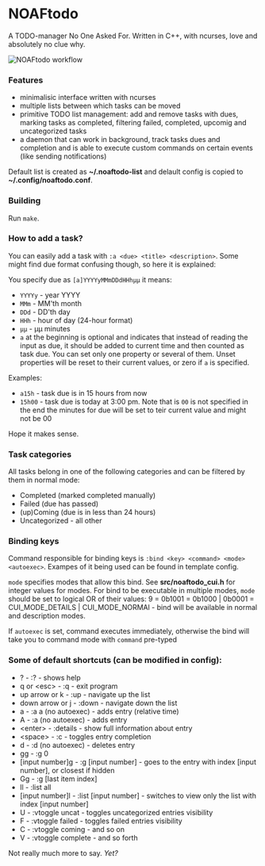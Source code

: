 # NOAFtodo
A TODO-manager No One Asked For. Written in C++, with ncurses, love and absolutely no clue why.

![NOAFtodo workflow](workflow.gif)

### Features
* minimalisic interface written with ncurses
* multiple lists between which tasks can be moved
* primitive TODO list management: add and remove tasks with dues, marking tasks as completed, filtering failed, completed, upcomig and uncategorized tasks
* a daemon that can work in background, track tasks dues and completion and is able to execute custom commands on certain events (like sending notifications)

Default list is created as **~/.noaftodo-list** and delault config is copied to **~/.config/noaftodo.conf**.

### Building
Run `make`.

### How to add a task?
You can easily add a task with
`:a <due> <title> <description>`.
Some might find due format confusing though, so here it is explained:

You specify due as `[a]YYYYyMMmDDdHHhμμ` it means:
* `YYYYy` - year YYYY
* `MMm` - MM'th month
* `DDd` - DD'th day
* `HHh` - hour of day (24-hour format)
* `μμ` - μμ minutes
* `a` at the beginning is optional and indicates that instead of reading the input as due, it should be added to current time and then counted as task due.
You can set only one property or several of them. Unset properties will be reset to their current values, or zero if `a` is specified.

Examples:
* `a15h` - task due is in 15 hours from now
* `15h00` - task due is today at 3:00 pm. Note that is `00` is not specified in the end the minutes for due will be set to teir current value and might not be 00

Hope it makes sense.

### Task categories
All tasks belong in one of the following categories and can be filtered by them in normal mode:
* Completed (marked completed manually)
* Failed (due has passed)
* (up)Coming (due is in less than 24 hours)
* Uncategorized - all other

### Binding keys
Command responsible for binding keys is `:bind <key> <command> <mode> <autoexec>`.
Exampes of it being used can be found in template config.

`mode` specifies modes that allow this bind. See **src/noaftodo_cui.h** for integer values for modes. For bind to be executable in multiple modes, `mode` should be set to logical OR of their values: 9 = 0b1001 = 0b1000 | 0b0001 = CUI_MODE_DETAILS | CUI_MODE_NORMAl - bind will be available in normal and description modes.

If `autoexec` is set, command executes immediately, otherwise the bind will take you to command mode with `command` pre-typed

### Some of default shortcuts (can be modified in config):
* ? - :? - shows help
* q or \<esc\> - :q - exit program
* up arrow or k - :up - navigate up the list
* down arrow or j - :down - navigate down the list
* a - :a a (no autoexec) - adds entry (relative time)
* A - :a (no autoexec) - adds entry
* \<enter\> - :details - show full information about entry
* \<space\> - :c - toggles entry completion
* d - :d (no autoexec) - deletes entry
* gg - :g 0
* [input number]g - :g [input number] - goes to the entry with index [input number], or closest if hidden
* Gg - :g [last item index]
* ll - :list all
* [input number]l - :list [input number] - switches to view only the list with index [input number]
* U - :vtoggle uncat - toggles uncategorized entries visibility
* F - :vtoggle failed - toggles failed entries visibility
* C - :vtoggle coming - and so on
* V - :vtoggle complete - and so forth

Not really much more to say. _Yet?_
